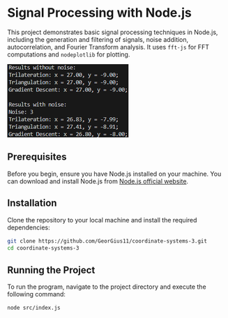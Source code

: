 # Signal Processing with Node.js

This project demonstrates basic signal processing techniques in Node.js, including the generation and filtering of signals, noise addition, autocorrelation, and Fourier Transform analysis. It uses `fft-js` for FFT computations and `nodeplotlib` for plotting.

![Alt text for screen reader](/docs/screenshots/console-log.png)

## Prerequisites

Before you begin, ensure you have Node.js installed on your machine. You can download and install Node.js from [Node.js official website](https://nodejs.org/).

## Installation

Clone the repository to your local machine and install the required dependencies:

```bash
git clone https://github.com/GeorGius11/coordinate-systems-3.git
cd coordinate-systems-3
```

## Running the Project

To run the program, navigate to the project directory and execute the following command:

```bash
node src/index.js
```
